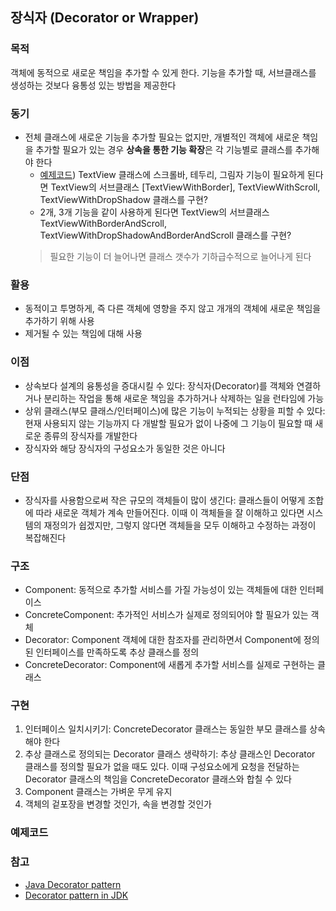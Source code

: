 ## 장식자 (Decorator or Wrapper)

### 목적
객체에 동적으로 새로운 책임을 추가할 수 있게 한다. 기능을 추가할 때, 서브클래스를 생성하는 것보다 융통성 있는 방법을 제공한다

### 동기
- 전체 클래스에 새로운 기능을 추가할 필요는 없지만, 개별적인 객체에 새로운 책임을 추가할 필요가 있는 경우 **상속을 통한 기능 확장**은 각 기능별로 클래스를 추가해야 한다
    - [예제코드](https://github.com/Hyunhoo-Kwon/DesignPatterens/tree/master/src/main/java/chapter04/decorator/problem)) TextView 클래스에 스크롤바, 테두리, 그림자 기능이 필요하게 된다면 TextView의 서브클래스 [TextViewWithBorder], TextViewWithScroll, TextViewWithDropShadow 클래스를 구현?
    - 2개, 3개 기능을 같이 사용하게 된다면 TextView의 서브클래스 TextViewWithBorderAndScroll, TextViewWithDropShadowAndBorderAndScroll 클래스를 구현?
    > 필요한 기능이 더 늘어나면 클래스 갯수가 기하급수적으로 늘어나게 된다
    
### 활용
- 동적이고 투명하게, 즉 다른 객체에 영향을 주지 않고 개개의 객체에 새로운 책임을 추가하기 위해 사용
- 제거될 수 있는 책임에 대해 사용

### 이점
- 상속보다 설계의 융통성을 증대시킬 수 있다: 장식자(Decorator)를 객체와 연결하거나 분리하는 작업을 통해 새로운 책임을 추가하거나 삭제하는 일을 런타임에 가능
- 상위 클래스(부모 클래스/인터페이스)에 많은 기능이 누적되는 상황을 피할 수 있다: 현재 사용되지 않는 기능까지 다 개발할 필요가 없이 나중에 그 기능이 필요할 때 새로운 종류의 장식자를 개발한다
- 장식자와 해당 장식자의 구성요소가 동일한 것은 아니다

### 단점
- 장식자를 사용함으로써 작은 규모의 객체들이 많이 생긴다: 클래스들이 어떻게 조합에 따라 새로운 객체가 계속 만들어진다. 이때 이 객체들을 잘 이해하고 있다면 시스템의 재정의가 쉽겠지만, 그렇지 않다면 객체들을 모두 이해하고 수정하는 과정이 복잡해진다

### 구조
- Component: 동적으로 추가할 서비스를 가질 가능성이 있는 객체들에 대한 인터페이스
- ConcreteComponent: 추가적인 서비스가 실제로 정의되어야 할 필요가 있는 객체
- Decorator: Component 객체에 대한 참조자를 관리하면서 Component에 정의된 인터페이스를 만족하도록 추상 클래스를 정의
- ConcreteDecorator: Component에 새롭게 추가할 서비스를 실제로 구현하는 클래스

### 구현
1. 인터페이스 일치시키기: ConcreteDecorator 클래스는 동일한 부모 클래스를 상속해야 한다
2. 추상 클래스로 정의되는 Decorator 클래스 생략하기: 추상 클래스인 Decorator 클래스를 정의할 필요가 없을 때도 있다. 이때 구성요소에게 요청을 전달하는 Decorator 클래스의 책임을 ConcreteDecorator 클래스와 합칠 수 있다
3. Component 클래스는 가벼운 무게 유지
4. 객체의 겉포장을 변경할 것인가, 속을 변경할 것인가

### 예제코드


### 참고
- [Java Decorator pattern](https://gmlwjd9405.github.io/2018/07/09/decorator-pattern.html)
- [Decorator pattern in JDK](https://www.quora.com/What-are-the-examples-of-Decorator-design-pattern-in-JDK)
